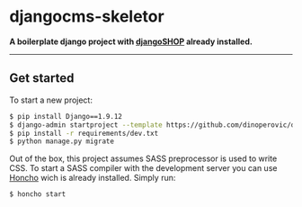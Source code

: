 # djangocms-skeletor

**A boilerplate django project with [djangoSHOP](http://www.django-shop.org) already installed.**

---

## Get started

To start a new project:

```bash
$ pip install Django==1.9.12
$ django-admin startproject --template https://github.com/dinoperovic/djangocms-skeletor/archive/master.zip -e py,md,env -n Procfile project_name
$ pip install -r requirements/dev.txt
$ python manage.py migrate
```

Out of the box, this project assumes SASS preprocessor is used to write CSS. To start a SASS compiler with the
development server you can use [Honcho](https://github.com/nickstenning/honcho) wich is already installed. Simply run:

```bash
$ honcho start
```
